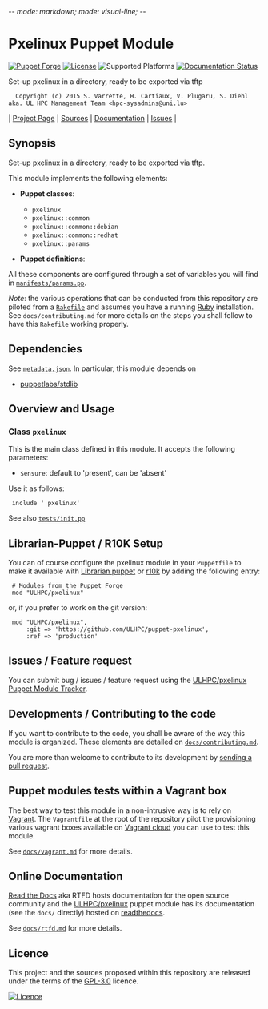 -*- mode: markdown; mode: visual-line;  -*-

# Pxelinux Puppet Module 

[![Puppet Forge](http://img.shields.io/puppetforge/v/ULHPC/pxelinux.svg)](https://forge.puppetlabs.com/ULHPC/pxelinux)
[![License](http://img.shields.io/:license-GPL3.0-blue.svg)](LICENSE)
![Supported Platforms](http://img.shields.io/badge/platform-debian-lightgrey.svg)
[![Documentation Status](https://readthedocs.org/projects/ulhpc-puppet-pxelinux/badge/?version=latest)](https://readthedocs.org/projects/ulhpc-puppet-pxelinux/?badge=latest)

Set-up pxelinux in a directory, ready to be exported via tftp

      Copyright (c) 2015 S. Varrette, H. Cartiaux, V. Plugaru, S. Diehl aka. UL HPC Management Team <hpc-sysadmins@uni.lu>
      

| [Project Page](https://github.com/ULHPC/puppet-pxelinux) | [Sources](https://github.com/ULHPC/puppet-pxelinux) | [Documentation](https://ulhpc-puppet-pxelinux.readthedocs.org/en/latest/) | [Issues](https://github.com/ULHPC/puppet-pxelinux/issues) |

## Synopsis

Set-up pxelinux in a directory, ready to be exported via tftp.

This module implements the following elements: 

* __Puppet classes__:
    - `pxelinux` 
    - `pxelinux::common` 
    - `pxelinux::common::debian` 
    - `pxelinux::common::redhat` 
    - `pxelinux::params` 

* __Puppet definitions__: 

All these components are configured through a set of variables you will find in
[`manifests/params.pp`](manifests/params.pp). 

_Note_: the various operations that can be conducted from this repository are piloted from a [`Rakefile`](https://github.com/ruby/rake) and assumes you have a running [Ruby](https://www.ruby-lang.org/en/) installation.
See `docs/contributing.md` for more details on the steps you shall follow to have this `Rakefile` working properly. 

## Dependencies

See [`metadata.json`](metadata.json). In particular, this module depends on 

* [puppetlabs/stdlib](https://forge.puppetlabs.com/puppetlabs/stdlib)

## Overview and Usage

### Class `pxelinux`

This is the main class defined in this module.
It accepts the following parameters: 

* `$ensure`: default to 'present', can be 'absent'

Use it as follows:

     include ' pxelinux'

See also [`tests/init.pp`](tests/init.pp)



## Librarian-Puppet / R10K Setup

You can of course configure the pxelinux module in your `Puppetfile` to make it available with [Librarian puppet](http://librarian-puppet.com/) or
[r10k](https://github.com/adrienthebo/r10k) by adding the following entry:

     # Modules from the Puppet Forge
     mod "ULHPC/pxelinux"

or, if you prefer to work on the git version: 

     mod "ULHPC/pxelinux", 
         :git => 'https://github.com/ULHPC/puppet-pxelinux',
         :ref => 'production' 

## Issues / Feature request

You can submit bug / issues / feature request using the [ULHPC/pxelinux Puppet Module Tracker](https://github.com/ULHPC/puppet-pxelinux/issues). 

## Developments / Contributing to the code 

If you want to contribute to the code, you shall be aware of the way this module is organized. 
These elements are detailed on [`docs/contributing.md`](contributing/index.md).

You are more than welcome to contribute to its development by [sending a pull request](https://help.github.com/articles/using-pull-requests). 

## Puppet modules tests within a Vagrant box

The best way to test this module in a non-intrusive way is to rely on [Vagrant](http://www.vagrantup.com/).
The `Vagrantfile` at the root of the repository pilot the provisioning various vagrant boxes available on [Vagrant cloud](https://atlas.hashicorp.com/boxes/search?utf8=%E2%9C%93&sort=&provider=virtualbox&q=svarrette) you can use to test this module.

See [`docs/vagrant.md`](vagrant.md) for more details. 

## Online Documentation

[Read the Docs](https://readthedocs.org/) aka RTFD hosts documentation for the open source community and the [ULHPC/pxelinux](https://github.com/ULHPC/puppet-pxelinux) puppet module has its documentation (see the `docs/` directly) hosted on [readthedocs](http://ulhpc-puppet-pxelinux.rtfd.org).

See [`docs/rtfd.md`](rtfd.md) for more details.

## Licence

This project and the sources proposed within this repository are released under the terms of the [GPL-3.0](LICENCE) licence.


[![Licence](https://www.gnu.org/graphics/gplv3-88x31.png)](LICENSE)
